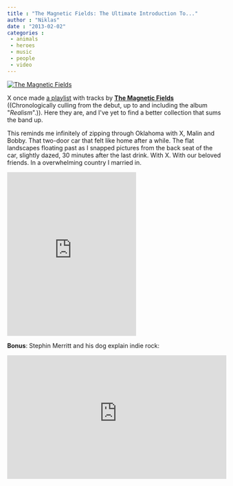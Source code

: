 ```yaml
---
title : "The Magnetic Fields: The Ultimate Introduction To..."
author : "Niklas"
date : "2013-02-02"
categories : 
 - animals
 - heroes
 - music
 - people
 - video
---
```


[![The Magnetic Fields](https://niklasblog.com/wp-content/104574-magnetic_fields.jpg)](https://niklasblog.com/wp-content/104574-magnetic_fields.jpg)

X once made [a playlist](http://open.spotify.com/user/cyndamoore/playlist/16aAhWpy3WsqcodBuBjGaj) with tracks by **[The Magnetic Fields](http://en.wikipedia.org/wiki/The_Magnetic_Fields)** ((Chronologically culling from the debut, up to and including the album "_Realism_".)). Here they are, and I've yet to find a better collection that sums the band up.

This reminds me infinitely of zipping through Oklahoma with X, Malin and Bobby. That two-door car that felt like home after a while. The flat landscapes floating past as I snapped pictures from the back seat of the car, slightly dazed, 30 minutes after the last drink. With X. With our beloved friends. In a overwhelming country I married in.

<iframe src="https://embed.spotify.com/?uri=spotify:user:cyndamoore:playlist:16aAhWpy3WsqcodBuBjGaj" width="300" height="380" frameborder="0" allowtransparency="true"></iframe>

**Bonus**: Stephin Merritt and his dog explain indie rock:

<iframe width="510" height="287" src="https://www.youtube-nocookie.com/embed/C6zpazGx8WI?rel=0" frameborder="0" allowfullscreen></iframe>
